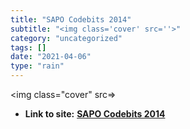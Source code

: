 ```yaml
---
title: "SAPO Codebits 2014"
subtitle: "<img class='cover' src=''>"
category: "uncategorized"
tags: []
date: "2021-04-06"
type: "rain"
---
```

<img class="cover" src=>


* **Link to site:** **[SAPO Codebits 2014](https://codebits.eu/intra/s/session/109)**